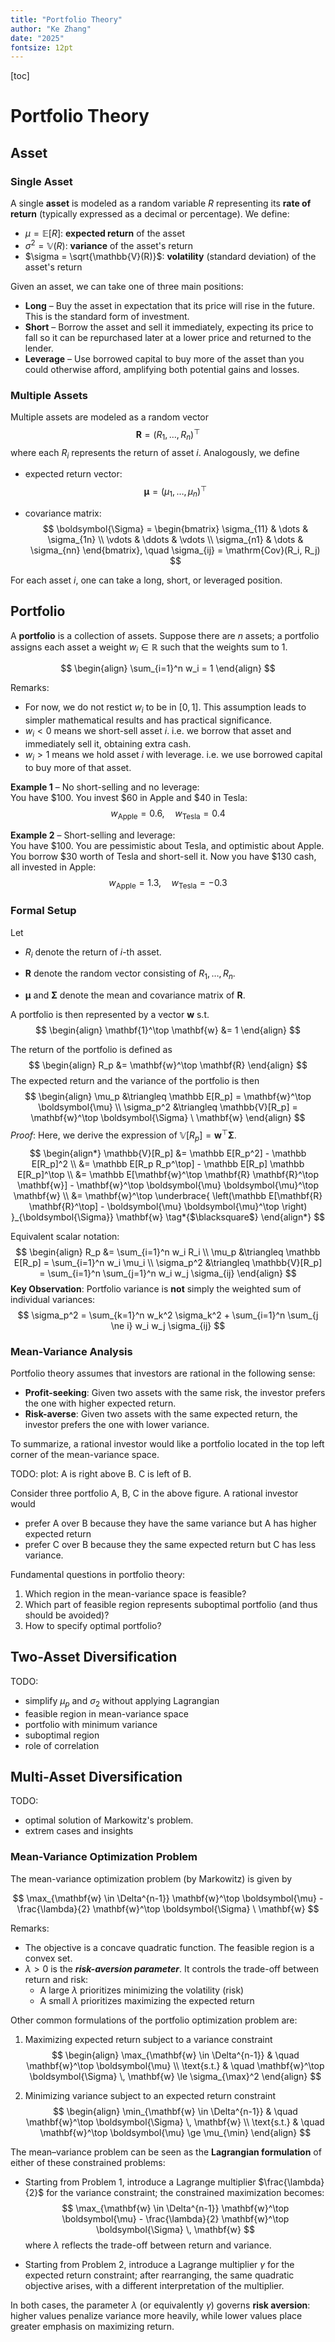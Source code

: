 ```yaml
---
title: "Portfolio Theory"
author: "Ke Zhang"
date: "2025"
fontsize: 12pt
---
```


[toc]

# Portfolio Theory

## Asset

### Single Asset

A single **asset** is modeled as a random variable $R$ representing its **rate of return** (typically expressed as a decimal or percentage). We define:

* $\mu = \mathbb{E}[R]$: **expected return** of the asset  
* $\sigma^2 = \mathbb{V}(R)$: **variance** of the asset's return  
* $\sigma = \sqrt{\mathbb{V}(R)}$: **volatility** (standard deviation) of the asset's return  

Given an asset, we can take one of three main positions:

* **Long** – Buy the asset in expectation that its price will rise in the future. This is the standard form of investment.  
* **Short** – Borrow the asset and sell it immediately, expecting its price to fall so it can be repurchased later at a lower price and returned to the lender.  
* **Leverage** – Use borrowed capital to buy more of the asset than you could otherwise afford, amplifying both potential gains and losses.  

### Multiple Assets

Multiple assets are modeled as a random vector
$$
\mathbf{R} = (R_1, \dots, R_n)^\top
$$
where each $R_i$ represents the return of asset $i$. Analogously, we define

* expected return vector:
  $$
  \boldsymbol{\mu} = (\mu_1, \dots, \mu_n)^\top
  $$

* covariance matrix:
  $$
  \boldsymbol{\Sigma} =
  \begin{bmatrix}
  \sigma_{11} & \dots & \sigma_{1n} \\
  \vdots & \ddots & \vdots \\
  \sigma_{n1} & \dots & \sigma_{nn} 
  \end{bmatrix},
  \quad
  \sigma_{ij} = \mathrm{Cov}(R_i, R_j)
  $$

For each asset $i$, one can take a long, short, or leveraged position.

## Portfolio

A **portfolio** is a collection of assets. Suppose there are $n$ assets; a portfolio assigns each asset a weight $w_i \in \mathbb R$ such that the weights sum to 1.

$$
\begin{align}
\sum_{i=1}^n w_i = 1
\end{align}
$$

Remarks:

* For now, we do not restict $w_i$ to be in $[0,1]$. This assumption leads to simpler mathematical results and has practical significance.
* $w_i < 0$ means we short-sell asset $i$. i.e. we borrow that asset and immediately sell it, obtaining extra cash.
* $w_i > 1$ means we hold asset $i$ with leverage. i.e. we use borrowed capital to buy more of that asset.

**Example 1** – No short-selling and no leverage:  
You have \$100. You invest \$60 in Apple and \$40 in Tesla:
$$
w_{\text{Apple}} = 0.6, \quad w_{\text{Tesla}} = 0.4
$$

**Example 2** – Short-selling and leverage:  
You have \$100. You are pessimistic about Tesla, and optimistic about Apple. You borrow \$30 worth of Tesla and short-sell it. Now you have \$130 cash, all invested in Apple:
$$
w_{\text{Apple}} = 1.3, \quad w_{\text{Tesla}} = -0.3
$$

### Formal Setup

Let

* $R_i$ denote the return of $i$-th asset.

* $\mathbf{R}$ denote the random vector consisting of $R_1,\dots,R_n$.

* $\boldsymbol{\mu}$ and $\boldsymbol{\Sigma}$ denote the mean and covariance matrix of $\mathbf{R}$.

A portfolio is then represented by a vector $\mathbf{w}$ s.t.
$$
\begin{align}
\mathbf{1}^\top \mathbf{w} &= 1
\end{align}
$$

The return of the portfolio is defined as
$$
\begin{align}
R_p
&= \mathbf{w}^\top \mathbf{R}
\end{align}
$$
The expected return and the variance of the portfolio is then
$$
\begin{align}
\mu_p &\triangleq \mathbb E[R_p] = \mathbf{w}^\top \boldsymbol{\mu} \\
\sigma_p^2 &\triangleq \mathbb{V}[R_p] = \mathbf{w}^\top \boldsymbol{\Sigma} \ \mathbf{w}
\end{align}
$$
*Proof*: Here, we derive the expression of $\mathbb{V}[R_p] = \mathbf{w}^\top \boldsymbol{\Sigma}$.
$$
\begin{align*}
\mathbb{V}[R_p]
&= \mathbb E[R_p^2] - \mathbb E[R_p]^2 \\
&= \mathbb E[R_p R_p^\top] - \mathbb E[R_p] \mathbb E[R_p]^\top \\
&= \mathbb E[\mathbf{w}^\top \mathbf{R} \mathbf{R}^\top \mathbf{w}] - \mathbf{w}^\top \boldsymbol{\mu}  \boldsymbol{\mu}^\top \mathbf{w} \\
&= \mathbf{w}^\top \underbrace{
    \left(\mathbb E[\mathbf{R} \mathbf{R}^\top] - \boldsymbol{\mu}  \boldsymbol{\mu}^\top \right)
    }_{\boldsymbol{\Sigma}} \mathbf{w}
\tag*{$\blacksquare$}
\end{align*}
$$

Equivalent scalar notation:
$$
\begin{align}
R_p &= \sum_{i=1}^n w_i R_i \\
\mu_p &\triangleq \mathbb E[R_p] = \sum_{i=1}^n w_i \mu_i \\
\sigma_p^2 &\triangleq \mathbb{V}[R_p] = \sum_{i=1}^n \sum_{j=1}^n w_i w_j \sigma_{ij}
\end{align}
$$
**Key Observation**: Portfolio variance is **not** simply the weighted sum of individual variances:
$$
\sigma_p^2 = \sum_{k=1}^n w_k^2 \sigma_k^2 + \sum_{i=1}^n \sum_{j \ne i} w_i w_j \sigma_{ij}
$$

### Mean-Variance Analysis

Portfolio theory assumes that investors are rational in the following sense:

- **Profit-seeking**: Given two assets with the same risk, the investor prefers the one with higher expected return.
- **Risk-averse**: Given two assets with the same expected return, the investor prefers the one with lower variance.

To summarize, a rational investor would like a portfolio located in the top left corner of the mean-variance space.

TODO: plot: A is right above B. C is left of B.

Consider three portfolio A, B, C in the above figure. A rational investor would

* prefer A over B because they have the same variance but A has higher expected return
* prefer C over B because they the same expected return but C has less variance.

Fundamental questions in portfolio theory:

1. Which region in the mean-variance space is feasible?
2. Which part of feasible region represents suboptimal portfolio (and thus should be avoided)?
3. How to specify optimal portfolio?

## Two-Asset Diversification

TODO:

* simplify $\mu_p$ and $\sigma_2$ without applying Lagrangian
* feasible region in mean-variance space
* portfolio with minimum variance
* suboptimal region
* role of correlation

## Multi-Asset Diversification

TODO:

* optimal solution of Markowitz's problem.
* extrem cases and insights

### Mean-Variance Optimization Problem

The mean-variance optimization problem (by Markowitz) is given by

$$
\max_{\mathbf{w} \in \Delta^{n-1}}
\mathbf{w}^\top \boldsymbol{\mu} - \frac{\lambda}{2} \mathbf{w}^\top \boldsymbol{\Sigma} \ \mathbf{w}
$$

Remarks:

* The objective is a concave quadratic function. The feasible region is a convex set.
* $\lambda > 0$ is the ***risk-aversion parameter***. It controls the trade-off between return and risk:
  * A large $\lambda$ prioritizes minimizing the volatility (risk)
  * A small $\lambda$ prioritizes maximizing the expected return

Other common formulations of the portfolio optimization problem are:

1. Maximizing expected return subject to a variance constraint
   $$
   \begin{align}
   \max_{\mathbf{w} \in \Delta^{n-1}} & \quad \mathbf{w}^\top \boldsymbol{\mu} \\
   \text{s.t.} & \quad \mathbf{w}^\top \boldsymbol{\Sigma} \, \mathbf{w} \le \sigma_{\max}^2
   \end{align}
   $$

2. Minimizing variance subject to an expected return constraint
   $$
   \begin{align}
   \min_{\mathbf{w} \in \Delta^{n-1}} & \quad \mathbf{w}^\top \boldsymbol{\Sigma} \, \mathbf{w} \\
   \text{s.t.} & \quad \mathbf{w}^\top \boldsymbol{\mu} \ge \mu_{\min}
   \end{align}
   $$

The mean–variance problem can be seen as the **Lagrangian formulation** of either of these constrained problems:

- Starting from Problem 1, introduce a Lagrange multiplier $\frac{\lambda}{2}$ for the variance constraint; the constrained maximization becomes:
  $$
  \max_{\mathbf{w} \in \Delta^{n-1}}
  \mathbf{w}^\top \boldsymbol{\mu} - \frac{\lambda}{2} \mathbf{w}^\top \boldsymbol{\Sigma} \, \mathbf{w}
  $$
  where $\lambda$ reflects the trade-off between return and variance.

- Starting from Problem 2, introduce a Lagrange multiplier $\gamma$ for the expected return constraint; after rearranging, the same quadratic objective arises, with a different interpretation of the multiplier.

In both cases, the parameter $\lambda$ (or equivalently $\gamma$) governs **risk aversion**: higher values penalize variance more heavily, while lower values place greater emphasis on maximizing return.
